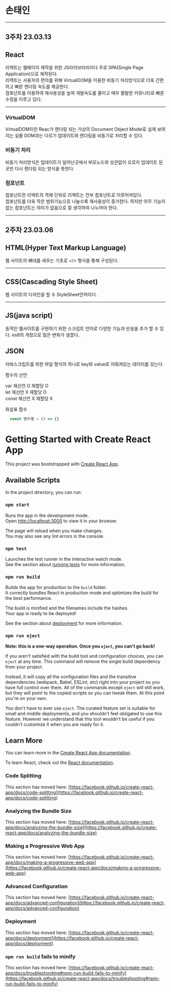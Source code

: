 # 손태인
---

  3주차 23.03.13
  -----  
  
  
  ## React 
  
  리액트는 웹페이지 제작을 위한 JS라이브러리이다
  주로 SPA(Single Page Application)으로 제작된다.  
  리액트는 사용자의 편의를 위해  VirtualDOM을 이용한 비동기 처리방식으로 더욱 간편하고 빠른 렌더링 속도를 제공한다.  
  컴포넌트를 이용하여 재사용성을 높여 개발속도를 줄이고 매우 활발한 커뮤니티로 빠른 수정을 이루고 있다. 

  --- 
 ### VirtualDOM 

 VirtualDOM이란 Reac가 렌더링 되는 가상의 Document Object Model로 실제 보여지는 실물 DOM과는 다르기 업데이트와 렌더링을 비동기로 처리할 수 있다.


 ### 비동기 처리

 비동기 처리방식은 업데이트가 일어난곳에서 부모노드와 상관없이 오로지 업데이트 된 곳만 다시 렌더링 되는 방식을 뜻한다.

 ### 컴포넌트  

 컴포넌트란 리액트의 객체 단위로 리액트는 전부 컴포넌트로 이루어져있다.  
 컴포넌트를 더욱 작은 범위기능으로 나눌수록 재사용성이 증가한다.
 하지만 아무 기능이 없는 컴포넌트는 의미가 없음으로 잘 생각하여 나누어야 한다.


  ---
    
      
  2주차 23.03.06 
  -----
  
  ## HTML(Hyper Text Markup Language)
  
  웹 사이트의 뼈대를 세우는 기초로 </> 형식을 통해 구성된다.
  
  ---
  
  ## CSS(Cascading Style Sheet)
  
  웹 사이트의 디자인을 할 수 StyleSheet언어이다.  
  
  ---
  
  ## JS(java script)
  
  동적인 웹사이트를 구현하기 위한 스크립트 언어로 다양한 기능과 반응을 추가 할 수 있다.
  es6의 개정으로 많은 변화가 생겼다..
     
  ## JSON  
  자바스크립트를 위한 파일 형식의 하나로 key와 value로 이뤄져있는 데이터를 갖는다.   
  
  함수의 선언 
  
  var   재선언 O 재할당 O  
  let   재선언 X 재할당 O  
  const 재선언 X 재할당 X   
  
  화살표 함수
  
  ```javascript
    const 변수명 = () => {}
  ```
  
  


# Getting Started with Create React App

This project was bootstrapped with [Create React App](https://github.com/facebook/create-react-app).

## Available Scripts

In the project directory, you can run:

### `npm start`

Runs the app in the development mode.\
Open [http://localhost:3000](http://localhost:3000) to view it in your browser.

The page will reload when you make changes.\
You may also see any lint errors in the console.

### `npm test`

Launches the test runner in the interactive watch mode.\
See the section about [running tests](https://facebook.github.io/create-react-app/docs/running-tests) for more information.

### `npm run build`

Builds the app for production to the `build` folder.\
It correctly bundles React in production mode and optimizes the build for the best performance.

The build is minified and the filenames include the hashes.\
Your app is ready to be deployed!

See the section about [deployment](https://facebook.github.io/create-react-app/docs/deployment) for more information.

### `npm run eject`

**Note: this is a one-way operation. Once you `eject`, you can't go back!**

If you aren't satisfied with the build tool and configuration choices, you can `eject` at any time. This command will remove the single build dependency from your project.

Instead, it will copy all the configuration files and the transitive dependencies (webpack, Babel, ESLint, etc) right into your project so you have full control over them. All of the commands except `eject` will still work, but they will point to the copied scripts so you can tweak them. At this point you're on your own.

You don't have to ever use `eject`. The curated feature set is suitable for small and middle deployments, and you shouldn't feel obligated to use this feature. However we understand that this tool wouldn't be useful if you couldn't customize it when you are ready for it.

## Learn More

You can learn more in the [Create React App documentation](https://facebook.github.io/create-react-app/docs/getting-started).

To learn React, check out the [React documentation](https://reactjs.org/).

### Code Splitting

This section has moved here: [https://facebook.github.io/create-react-app/docs/code-splitting](https://facebook.github.io/create-react-app/docs/code-splitting)

### Analyzing the Bundle Size

This section has moved here: [https://facebook.github.io/create-react-app/docs/analyzing-the-bundle-size](https://facebook.github.io/create-react-app/docs/analyzing-the-bundle-size)

### Making a Progressive Web App

This section has moved here: [https://facebook.github.io/create-react-app/docs/making-a-progressive-web-app](https://facebook.github.io/create-react-app/docs/making-a-progressive-web-app)

### Advanced Configuration

This section has moved here: [https://facebook.github.io/create-react-app/docs/advanced-configuration](https://facebook.github.io/create-react-app/docs/advanced-configuration)

### Deployment

This section has moved here: [https://facebook.github.io/create-react-app/docs/deployment](https://facebook.github.io/create-react-app/docs/deployment)

### `npm run build` fails to minify

This section has moved here: [https://facebook.github.io/create-react-app/docs/troubleshooting#npm-run-build-fails-to-minify](https://facebook.github.io/create-react-app/docs/troubleshooting#npm-run-build-fails-to-minify)
